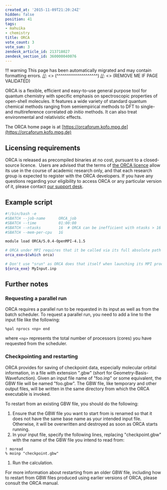 ```yaml
---
created_at: '2015-11-09T21:20:24Z'
hidden: false
position: 41
tags:
- mahuika
- chemistry
title: ORCA
vote_count: 3
vote_sum: 3
zendesk_article_id: 213718027
zendesk_section_id: 360000040076
---
```




[//]: <> (REMOVE ME IF PAGE VALIDATED)
[//]: <> (vvvvvvvvvvvvvvvvvvvv)
!!! warning
    This page has been automatically migrated and may contain formatting errors.
[//]: <> (^^^^^^^^^^^^^^^^^^^^)
[//]: <> (REMOVE ME IF PAGE VALIDATED)

<!-- The above lines, specifying the category, section and title, must be
present and always comprising the first three lines of the article. -->

ORCA is a flexible, efficient and easy-to-use general purpose tool for
quantum chemistry with specific emphasis on spectroscopic properties of
open-shell molecules. It features a wide variety of standard quantum
chemical methods ranging from semiempirical methods to DFT to single-
and multireference correlated *ab initio* methods. It can also treat
environmental and relativistic effects.

The ORCA home page is
at [https://orcaforum.kofo.mpg.de](https://orcaforum.kofo.mpg.de)

## Licensing requirements

ORCA is released as precompiled binaries at no cost, pursuant to a
closed-source licence.  Users are advised that the terms of [the ORCA
licence](https://orcaforum.kofo.mpg.de/app.php/dlext/?view=detail&df_id=41)
allow its use in the course of academic research only, and that each
research group is expected to register with the ORCA developers. If you
have any questions regarding your eligibility to access ORCA or any
particular version of it, please contact [our support
desk](mailto:support@nesi.org.nz).

## Example script

``` bash
#!/bin/bash -e
#SBATCH --job-name      ORCA_job
#SBATCH --time          01:00:00
#SBATCH --ntasks        16  # ORCA can be inefficient with ntasks > 16
#SBATCH --mem-per-cpu   1G

module load ORCA/5.0.4-OpenMPI-4.1.5

# ORCA under MPI requires that it be called via its full absolute path
orca_exe=$(which orca)

# Don't use "srun" as ORCA does that itself when launching its MPI process.
${orca_exe} MyInput.inp
```

## Further notes

### Requesting a parallel run

ORCA requires a parallel run to be requested in its input as well as
from the batch scheduler. To request a parallel run, you need to add a
line to the input file like the following:

``` sl
%pal nprocs <np> end
```

where `<np>` represents the total number of processors (cores) you have
requested from the scheduler.

### Checkpointing and restarting

ORCA provides for saving of checkpoint data, especially molecular
orbital information, in a file with extension ".gbw" (short for
Geometry-Basis-Wavefunction). Given an input file name of "foo.inp" or
some equivalent, the GBW file will be named "foo.gbw". The GBW file,
like temporary and other output files, will be written in the same
directory from which the ORCA executable is invoked.

To restart from an existing GBW file, you should do the following:

1.  Ensure that the GBW file you want to start from is renamed so that
    it does not have the same base name as your intended input file.
    Otherwise, it will be overwritten and destroyed as soon as ORCA
    starts running.
2.  In your input file, specify the following lines, replacing
    "checkpoint.gbw" with the name of the GBW file you intend to read
    from:

``` sl
! moread
% moinp "checkpoint.gbw"
```

1.  Run the calculation.

For more information about restarting from an older GBW file, including
how to restart from GBW files produced using earlier versions of ORCA,
please consult the ORCA manual.